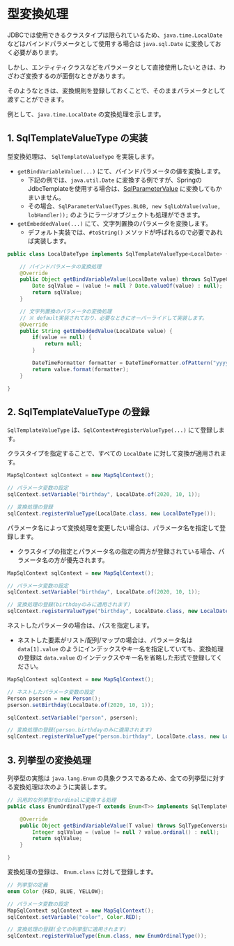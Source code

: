 # 型変換処理

JDBCでは使用できるクラスタイプは限られているため、``java.time.LocalDate`` などはバインドパラメータとして使用する場合は ``java.sql.Date`` に変換しておく必要があります。

しかし、エンティティクラスなどをパラメータとして直接使用したいときは、わざわざ変換するのが面倒なときがあります。

そのようなときは、変換規則を登録しておくことで、そのままパラメータとして渡すことができます。

例として、``java.time.LocalDate`` の変換処理を示します。

## 1. SqlTemplateValueType の実装

型変換処理は、 ``SqlTemplateValueType`` を実装します。

- ``getBindVariableValue(...)`` にて、バインドパラメータの値を変換します。
  - 下記の例では、``java.util.Date`` に変換する例ですが、SpringのJdbcTemplateを使用する場合は、[SqlParameterValue](https://spring.pleiades.io/spring/docs/5.1.x/javadoc-api/org/springframework/jdbc/core/SqlParameter.html) に変換してもかまいません。
  - その場合、``SqlParameterValue(Types.BLOB, new SqlLobValue(value, lobHandler));`` のようにラージオブジェクトも処理ができます。
- ``getEmbeddedValue(...)`` にて、文字列置換のパラメータを変換します。
  - デフォルト実装では、``#toString()`` メソッドが呼ばれるので必要であれば実装します。


```java
public class LocalDateType implements SqlTemplateValueType<LocalDate> {

    // バインドパラメータの変換処理
    @Override
    public Object getBindVariableValue(LocalDate value) throws SqlTypeConversionException {
        Date sqlValue = (value != null ? Date.valueOf(value) : null);
        return sqlValue;
    }

    // 文字列置換のパラメータの変換処理
    // ※ default実装されており、必要なときにオーバーライドして実装します。
    @Override
    public String getEmbeddedValue(LocalDate value) {
        if(value == null) {
            return null;
        }

        DateTimeFormatter formatter = DateTimeFormatter.ofPattern("yyyy/MM/dd");
        return value.format(formatter);
    }

}
```

## 2. SqlTemplateValueType の登録

``SqlTemplateValueType`` は、``SqlContext#registerValueType(...)`` にて登録します。

クラスタイプを指定することで、すべての ``LocalDate`` に対して変換が適用されます。

```java
MapSqlContext sqlContext = new MapSqlContext();

// パラメータ変数の設定
sqlContext.setVariable("birthday", LocalDate.of(2020, 10, 1));

// 変換処理の登録
sqlContext.registerValueType(LocalDate.class, new LocalDateType());
```

パラメータ名によって変換処理を変更したい場合は、パラメータ名を指定して登録します。

- クラスタイプの指定とパラメータ名の指定の両方が登録されている場合、パラメータ名の方が優先されます。

```java
MapSqlContext sqlContext = new MapSqlContext();

// パラメータ変数の設定
sqlContext.setVariable("birthday", LocalDate.of(2020, 10, 1));

// 変換処理の登録(birthdayのみに適用されます)
sqlContext.registerValueType("birthday", LocalDate.class, new LocalDateType());
```

ネストしたパラメータの場合は、パスを指定します。
  - ネストした要素がリスト/配列/マップの場合は、パラメータ名は ``data[1].value`` のようにインデックスやキー名を指定していても、変換処理の登録は ``data.value`` のインデックスやキー名を省略した形式で登録してください。


```java
MapSqlContext sqlContext = new MapSqlContext();

// ネストしたパラメータ変数の設定
Person pserson = new Person();
pserson.setBirthday(LocalDate.of(2020, 10, 1));

sqlContext.setVariable("person", pserson);

// 変換処理の登録(person.birthdayのみに適用されます)
sqlContext.registerValueType("person.birthday", LocalDate.class, new LocalDateType());
```

## 3. 列挙型の変換処理

列挙型の実態は ``java.lang.Enum`` の具象クラスであるため、全ての列挙型に対する変換処理は次のように実装します。

```java
// 汎用的な列挙型をordinalに変換する処理
public class EnumOrdinalType<T extends Enum<T>> implements SqlTemplateValueType<T> {

    @Override
    public Object getBindVariableValue(T value) throws SqlTypeConversionException {
        Integer sqlValue = (value != null ? value.ordinal() : null);
        return sqlValue;
    }

}
```

変換処理の登録は、 ``Enum.class`` に対して登録します。

```java
// 列挙型の定義
enum Color {RED, BLUE, YELLOW};

// パラメータ変数の設定
MapSqlContext sqlContext = new MapSqlContext();
sqlContext.setVariable("color", Color.RED);

// 変換処理の登録(全ての列挙型に適用されます)
sqlContext.registerValueType(Enum.class, new EnumOrdinalType());


```
